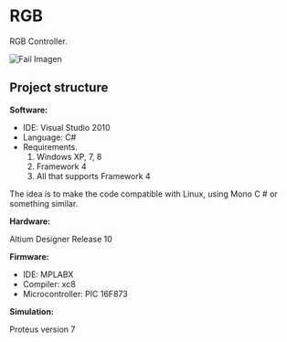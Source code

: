 RGB
===

RGB Controller.

![Fail Imagen](https://raw.github.com/LeoBack/RGB/master/Software/Interfaz.png)


## Project structure ##

**Software:**

- IDE: Visual Studio 2010
- Language: C#
- Requirements.
	1. Windows XP, 7, 8
	2. Framework 4
	3. All that supports Framework 4

The idea is to make the code compatible with Linux, using Mono C # or something similar.

**Hardware:**

Altium Designer Release 10 

**Firmware:**

- IDE: MPLABX 
- Compiler: xc8
- Microcontroller: PIC 16F873

**Simulation:**

Proteus version 7